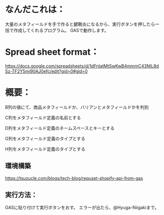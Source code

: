 # なんだこれは：
大量のメタフィールドを手で作ると腱鞘炎になるから、実行ボタンを押したら一括で作成してくれるプログラム。
GASで動作します。

# Spread sheet format：
https://docs.google.com/spreadsheets/d/1dFnIatMtSwKwB4mmmC43NIL8dSz-TF2Y5mi90AJ0efc/edit?gid=0#gid=0

# 概要：
B列の値にて、商品メタフィールドか、バリアンとメタフィールドかを判別

C列をメタフィールド定義の名前とする

D列をメタフィールド定義のネームスペースとキーとする

G列をメタフィールド定義のタイプとする

H列をメタフィールド定義のタイプとする

## 環境構築
https://tsuzucle.com/blogs/tech-blog/requset-shopify-api-from-gas

## 実行方法：
GASに貼り付けて実行ボタンをおす。
エラーが出たら、@Hyuga-Niigakiまで。
